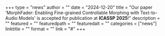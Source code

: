 +++
type = "news"
author = ""
date = "2024-12-20"
title = "Our paper 'MorphFader: Enabling Fine-grained Controllable Morphing with Text-to-Audio Models' is accepted for publication at **ICASSP 2025**!"
description = ""
featured = ""
featuredpath = ""
featuredalt = ""
categories = ["news"]
linktitle = ""
format = ""
link = "#"
+++